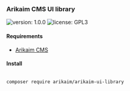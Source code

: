 ### Arikaim CMS UI library
![version: 1.0.0](https://img.shields.io/github/release/arikaim/arikaim-ui-library.svg)
![license: GPL3](https://img.shields.io/badge/License-GPLv3-blue.svg)
   
#### Requirements 
  * [Arikaim CMS](https://github.com/arikaim/arikaim)

#### Install
```bash

composer require arikaim/arikaim-ui-library

```
